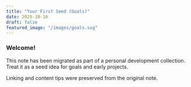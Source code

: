 ```yaml
---
title: "Your First Seed (Goals)"
date: 2025-10-16
draft: false
featured_image: "/images/goals.svg"
---
```


### Welcome!

This note has been migrated as part of a personal development collection. Treat it as a seed idea for goals and early projects.

Linking and content tips were preserved from the original note.
